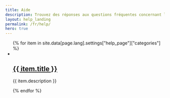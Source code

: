 ```yaml
---
title: Aide
description: Trouvez des réponses aux questions fréquentes concernant login.gov.
layout: help_landing
permalink: /fr/help/
hero: true
---
```

<article class="grid-container-tablet-lg tablet-lg:padding-x-0 margin-top-9 padding-bottom-1">
  <ul class="usa-card-group grid-row tablet:flex-align-center usa-list usa-list--unstyled">
    {% for item in site.data[page.lang].settings["help_page"]["categories"] %}
    <li class="card">
      <div class="grid-row flex-row tablet:flex-align-center">
        <div class="grid-col-2">
          <div class="usa-card__img">
            <img alt="" src="{{ item.image | prepend: site.baseurl }}">
          </div>
        </div>
        <div class="grid-col-10 padding-left-1 tablet:padding-left-3">
          <h2 class="margin-bottom-05">
            <a href="{{ item.url }}">{{ item.title }}</a>
          </h2>
          <p class="margin-top-05">{{ item.description }}</p>
        </div>
      </div>
    </li>
    {% endfor %}
  </ul>
</article>
